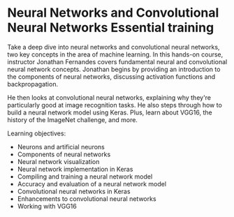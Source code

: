 # Neural Networks and Convolutional Neural Networks Essential training

Take a deep dive into neural networks and convolutional neural networks, two key concepts in the area of machine learning. In this hands-on course, instructor Jonathan Fernandes covers fundamental neural and convolutional neural network concepts. Jonathan begins by providing an introduction to the components of neural networks, discussing activation functions and backpropagation.

He then looks at convolutional neural networks, explaining why they're particularly good at image recognition tasks. He also steps through how to build a neural network model using Keras. Plus, learn about VGG16, the history of the ImageNet challenge, and more.

Learning objectives:
- Neurons and artificial neurons
- Components of neural networks
- Neural network visualization
- Neural network implementation in Keras
- Compiling and training a neural network model
- Accuracy and evaluation of a neural network model
- Convolutional neural networks in Keras
- Enhancements to convolutional neural networks
- Working with VGG16
